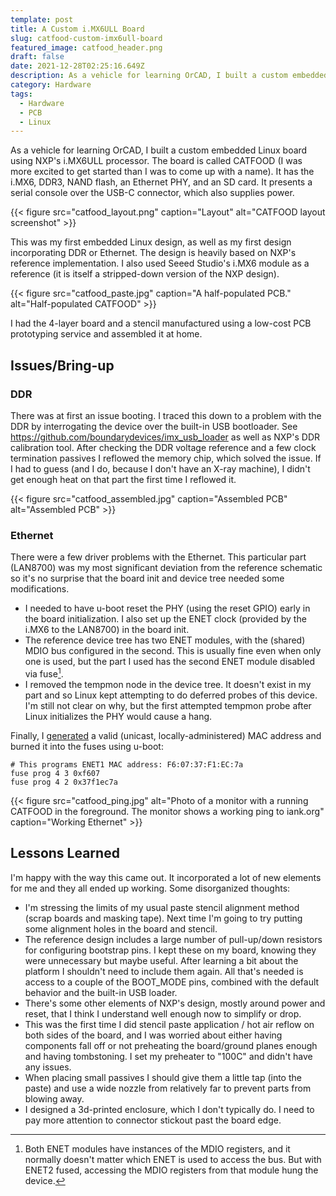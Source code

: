 ```yaml
---
template: post
title: A Custom i.MX6ULL Board
slug: catfood-custom-imx6ull-board
featured_image: catfood_header.png
draft: false
date: 2021-12-28T02:25:16.649Z
description: As a vehicle for learning OrCAD, I built a custom embedded Linux board using NXP's i.MX6ULL processor. The board, called CATFOOD, has the i.MX6, DDR3, NAND flash, an Ethernet PHY, and an SD card. It presents a serial console over the USB-C connector, which also supplies power.
category: Hardware
tags:
  - Hardware
  - PCB
  - Linux
---
```

As a vehicle for learning OrCAD, I built a custom embedded Linux board using NXP's i.MX6ULL processor. The board is called CATFOOD (I was more excited to get started than I was to come up with a name). It has the i.MX6, DDR3, NAND flash, an Ethernet PHY, and an SD card. It presents a serial console over the USB-C connector, which also supplies power.

{{< figure src="catfood_layout.png" caption="Layout" alt="CATFOOD layout screenshot" >}}

This was my first embedded Linux design, as well as my first design incorporating DDR or Ethernet. The design is heavily based on NXP's reference implementation. I also used Seeed Studio's i.MX6 module as a reference (it is itself a stripped-down version of the NXP design).

{{< figure src="catfood_paste.jpg" caption="A half-populated PCB." alt="Half-populated CATFOOD" >}}

I had the 4-layer board and a stencil manufactured using a low-cost PCB prototyping service and assembled it at home.

## Issues/Bring-up

### DDR

There was at first an issue booting. I traced this down to a problem with the DDR by interrogating the device over the built-in USB bootloader. See <https://github.com/boundarydevices/imx_usb_loader> as well as NXP's DDR calibration tool. After checking the DDR voltage reference and a few clock termination passives I reflowed the memory chip, which solved the issue. If I had to guess (and I do, because I don't have an X-ray machine), I didn't get enough heat on that part the first time I reflowed it.

{{< figure src="catfood_assembled.jpg" caption="Assembled PCB" alt="Assembled PCB" >}}

### Ethernet

There were a few driver problems with the Ethernet. This particular part (LAN8700) was my most significant deviation from the reference schematic so it's no surprise that the board init and device tree needed some modifications.

* I needed to have u-boot reset the PHY (using the reset GPIO) early in the board initialization. I also set up the ENET clock (provided by the i.MX6 to the LAN8700) in the board init.
* The reference device tree has two ENET modules, with the (shared) MDIO bus configured in the second. This is usually fine even when only one is used, but the part I used has the second ENET module disabled via fuse[^1].
* I removed the tempmon node in the device tree. It doesn't exist in my part and so Linux kept attempting to do deferred probes of this device. I'm still not clear on why, but the first attempted tempmon probe after Linux initializes the PHY would cause a hang.

Finally, I [generated](https://www.hellion.org.uk/cgi-bin/randmac.pl?scope=local&type=unicast) a valid (unicast, locally-administered) MAC address and burned it into the fuses using u-boot:

```
# This programs ENET1 MAC address: F6:07:37:F1:EC:7a
fuse prog 4 3 0xf607
fuse prog 4 2 0x37f1ec7a
```

{{< figure src="catfood_ping.jpg" alt="Photo of a monitor with a running CATFOOD in the foreground. The monitor shows a working ping to iank.org" caption="Working Ethernet" >}}

## Lessons Learned

I'm happy with the way this came out. It incorporated a lot of new elements for me and they all ended up working. Some disorganized thoughts:

* I'm stressing the limits of my usual paste stencil alignment method (scrap boards and masking tape). Next time I'm going to try putting some alignment holes in the board and stencil.
* The reference design includes a large number of pull-up/down resistors for configuring bootstrap pins. I kept these on my board, knowing they were unnecessary but maybe useful. After learning a bit about the platform I shouldn't need to include them again. All that's needed is access to a couple of the BOOT_MODE pins, combined with the default behavior and the built-in USB loader.
* There's some other elements of NXP's design, mostly around power and reset, that I think I understand well enough now to simplify or drop.
* This was the first time I did stencil paste application / hot air reflow on both sides of the board, and I was worried about either having components fall off or not preheating the board/ground planes enough and having tombstoning. I set my preheater to "100C" and didn't have any issues.
* When placing small passives I should give them a little tap (into the paste) and use a wide nozzle from relatively far to prevent parts from blowing away.
* I designed a 3d-printed enclosure, which I don't typically do. I need to pay more attention to connector stickout past the board edge.

[^1]: Both ENET modules have instances of the MDIO registers, and it normally doesn't matter which ENET is used to access the bus. But with ENET2 fused, accessing the MDIO registers from that module hung the device.
